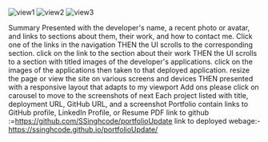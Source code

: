 ![view1](https://user-images.githubusercontent.com/90226185/142097980-02198e77-5f57-45e0-8c3e-4cc9b7141d41.JPG)
![view2](https://user-images.githubusercontent.com/90226185/142098034-15955f19-f08c-4855-8d1d-c17b3554230c.JPG)
![view3](https://user-images.githubusercontent.com/90226185/142098062-fe27652c-fb00-4d13-8d7f-c6a78bd8b6e3.JPG)


Summary
Presented with the developer's name, a recent photo or avatar, and links to sections about them, their work, and how to contact me. Click one of the links in the navigation THEN the UI scrolls to the corresponding section. click on the link to the section about their work THEN the UI scrolls to a section with titled images of the developer's applications. click on the images of the applications then taken to that deployed application. resize the page or view the site on various screens and devices THEN presented with a responsive layout that adapts to my viewport
Add ons 
please click on carousel to move to the screenshots of next 
Each project listed with title, deployment URL, GitHub URL, and a screenshot
Portfolio contain links to GitHub profile, LinkedIn Profile, or Resume PDF
link to github :=https://github.com/SSinghcode/portfolioUpdate
link to deployed webage:-https://ssinghcode.github.io/portfolioUpdate/
